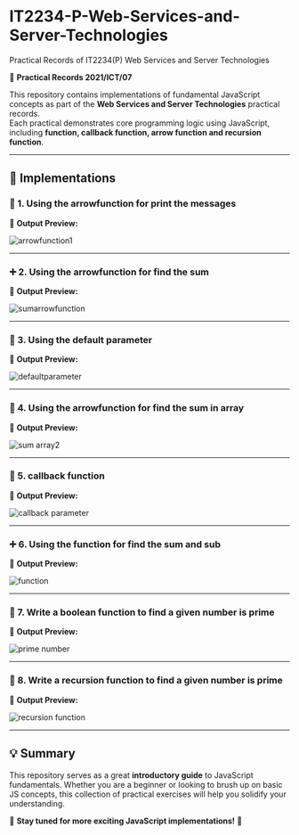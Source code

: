 # IT2234-P-Web-Services-and-Server-Technologies
 Practical Records of  IT2234(P) Web Services and Server Technologies
 
📖 **Practical Records 2021/ICT/07**  

This repository contains implementations of fundamental JavaScript concepts as part of the **Web Services and Server Technologies** practical records.  
Each practical demonstrates core programming logic using JavaScript, including **function, callback function, arrow function and recursion function**.  

---

## 🌟 Implementations  

### 📝 1. Using the arrowfunction for print the messages  

📌 **Output Preview:**  

![arrowfunction1](https://github.com/user-attachments/assets/f8eb3b59-abd7-4a4d-ba7d-81a541e906c2)


---

### ➕ 2. Using the arrowfunction for find the sum    

📌 **Output Preview:** 

 ![sumarrowfunction](https://github.com/user-attachments/assets/5d6f709f-74f5-4589-868d-cd44881971cb)

---

### 🔁 3. Using the default parameter  
   
📌 **Output Preview:** 

  ![defaultparameter](https://github.com/user-attachments/assets/5de46ba9-debb-437a-bdea-e9b70acbcdf7)


---


### 📝 4. Using the arrowfunction for find the sum in array
📌 **Output Preview:** 

  ![sum array2](https://github.com/user-attachments/assets/e9a7bb72-11c5-4ba4-9c15-486238a3967f)


---


### 🔁 5. callback function  
📌 **Output Preview:** 

  ![callback parameter](https://github.com/user-attachments/assets/550ce581-d032-424c-af6e-d3942b5a3b82)


---


### ➕ 6. Using the function for find the sum and sub

📌 **Output Preview:** 

 ![function](https://github.com/user-attachments/assets/7d8e4576-5dc8-45f1-8400-6b305af0edd3)


---

### 📝 7. Write a  boolean function to find a given number is prime

📌 **Output Preview:** 

![prime number](https://github.com/user-attachments/assets/829c6bcd-4ad2-4647-9f2d-4ee728285adb)


---


### 🔁 8. Write a  recursion function to find a given number is prime

📌 **Output Preview:** 

![recursion function](https://github.com/user-attachments/assets/39c413ff-0e76-4eb1-8fd0-ff035e920d5c)


---



## 💡 Summary  
This repository serves as a great **introductory guide** to JavaScript fundamentals. Whether you are a beginner or looking to brush up on basic JS concepts, this collection of practical exercises will help you solidify your understanding.  

📌 **Stay tuned for more exciting JavaScript implementations!** 🚀  

